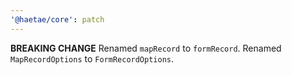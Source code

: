 ```yaml
---
'@haetae/core': patch
---
```


**BREAKING CHANGE** Renamed `mapRecord` to `formRecord`. Renamed `MapRecordOptions` to `FormRecordOptions`.
